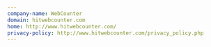 ```yaml
---
company-name: WebCounter
domain: hitwebcounter.com
home: http://www.hitwebcounter.com/
privacy-policy: http://www.hitwebcounter.com/privacy_policy.php
---
```





